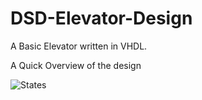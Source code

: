 # DSD-Elevator-Design
A Basic Elevator written in VHDL.

A Quick Overview of the design 

![States](https://user-images.githubusercontent.com/44812192/114565783-dd764b00-9c86-11eb-9d52-918a9b50df62.png)

